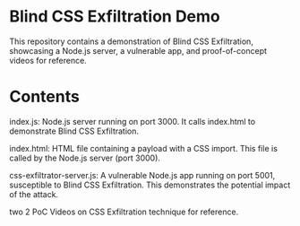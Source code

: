 # Blind CSS Exfiltration Demo
This repository contains a demonstration of Blind CSS Exfiltration, showcasing a Node.js server, a vulnerable app, and proof-of-concept videos for reference.

# Contents
index.js: Node.js server running on port 3000. It calls index.html to demonstrate Blind CSS Exfiltration.

index.html: HTML file containing a payload with a CSS import. This file is called by the Node.js server (port 3000).

css-exfiltrator-server.js: A vulnerable Node.js app running on port 5001, susceptible to Blind CSS Exfiltration. This demonstrates the potential impact of the attack.

two 2 PoC Videos on CSS Exfiltration technique for reference.
